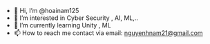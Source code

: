 - 👋 Hi, I’m @hoainam125
- 👀 I’m interested in Cyber Security , AI, ML,..
- 🌱 I’m currently learning Unity , ML
- 📫 How to reach me 
contact via email: nguyenhnam21@gmail.com

